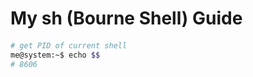 My sh (Bourne Shell) Guide
==========================

####

```sh
# get PID of current shell
me@system:~$ echo $$
# 8606


```
